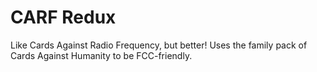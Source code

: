 # CARF Redux
Like Cards Against Radio Frequency, but better! Uses the family pack of Cards Against Humanity to be FCC-friendly.